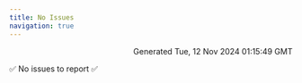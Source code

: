 ```yaml
---
title: No Issues
navigation: true
---
```


<p style="text-align:right;color:#cccs">
Generated Tue, 12 Nov 2024 01:15:49 GMT
</p>
<p>✅ No issues to report ✅</p>



